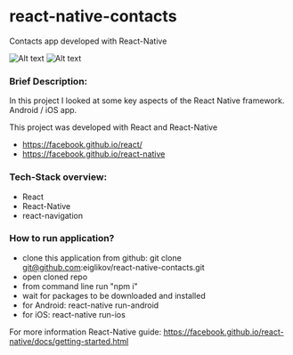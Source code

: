 # react-native-contacts
Contacts app developed with React-Native

![Alt text](https://pp.userapi.com/c639522/v639522711/292a1/llU9My4QEFA.jpg "Optional title")
![Alt text](https://pp.userapi.com/c639522/v639522711/29297/qlNhBUrlHoI.jpg "Optional title")

### Brief Description:
In this project I looked at some key aspects of the React Native framework.
Android / iOS app.

This project was developed with React and React-Native
* https://facebook.github.io/react/
* https://facebook.github.io/react-native

### Tech-Stack overview:
* React
* React-Native
* react-navigation

### How to run application?
* clone this application from github: git clone git@github.com:eiglikov/react-native-contacts.git
* open cloned repo
* from command line run "npm i"
* wait for packages to be downloaded and installed
* for Android:  react-native run-android
* for iOS:      react-native run-ios

For more information React-Native guide:
https://facebook.github.io/react-native/docs/getting-started.html
